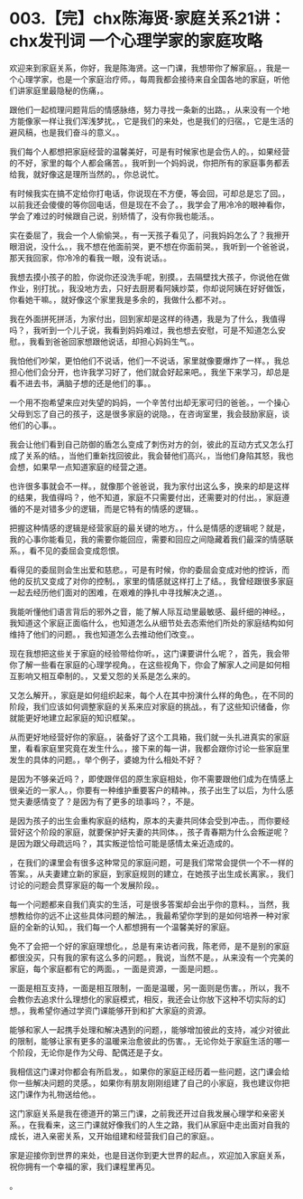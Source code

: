 # 003.【完】chx陈海贤·家庭关系21讲：chx发刊词 一个心理学家的家庭攻略 

欢迎来到家庭关系，你好，我是陈海贤。这一门课，我想带你了解家庭。，我是一个心理学家，也是一个家庭治疗师。，每周我都会接待来自全国各地的家庭，听他们讲家庭里最隐秘的伤痛，。

跟他们一起梳理问题背后的情感脉络，努力寻找一条新的出路。，从来没有一个地方能像家一样让我们浑浅梦扰。，它是我们的来处，也是我们的归宿。，它是生活的避风稿，也是我们奋斗的意义。。

我们每个人都想把家庭经营的温馨美好，可是有时候家也是会伤人的。，如果经营的不好，家里的每个人都会痛苦。，我听到一个妈妈说，你把所有的家庭事务都丢给我，就好像这是理所当然的。，你总说忙。

有时候我实在搞不定给你打电话，你说现在不方便，等会回，可却总是忘了回。，以前我还会傻傻的等你回电话，但是现在不会了。，我学会了用冷冷的眼神看你，学会了难过的时候跟自己说，别矫情了，没有你我也能活。。

实在委屈了，我会一个人偷偷哭。，有一天孩子看见了，问我妈妈怎么了？我擦开眼泪说，没什么。，我不想在他面前哭，更不想在你面前哭。，我听到一个爸爸说，那天我回家，你冷冷的看我一眼，没有说话。。

我想去摸小孩子的脸，你说你还没洗手呢，别摸。，去隔壁找大孩子，你说他在做作业，别打扰。，我没地方去，只好去厨房看阿姨炒菜，你却说阿姨在好好做饭，你看她干嘛。，就好像这个家里我是多余的，我做什么都不对。。

我在外面拼死拼活，为家付出，回到家却是这样的待遇，我是为了什么，我值得吗？，我听到一个儿子说，我看到妈妈难过，我也想去安慰，可是不知道怎么安慰。，我看到爸爸回家想跟他说话，却担心妈妈生气。。

我怕他们吵架，更怕他们不说话，他们一不说话，家里就像要爆炸了一样。，我总担心他们会分开，也许我学习好了，他们就会好起来吧。，我坐下来学习，却总是看不进去书，满脑子想的还是他们的事。。

一个用不抱希望来应对失望的妈妈，一个辛苦付出却无家可归的爸爸。，一个操心父母到忘了自己的孩子，这是很多家庭的说隐。，在咨询室里，我会鼓励家庭，谈他们的心事。。

我会让他们看到自己防御的盾怎么变成了刺伤对方的剑，彼此的互动方式又怎么打成了关系的结。，当他们重新找回彼此，我会替他们高兴。，当他们身陷其怒，我也会想，如果早一点知道家庭的经营之道。

也许很多事就会不一样。，就像那个爸爸说，我为家付出这么多，换来的却是这样的结果，我值得吗？，他不知道，家庭不只需要付出，还需要对的付出。，家庭遵循的不是对错多少的逻辑，而是它特有的情感的逻辑。。

把握这种情感的逻辑是经营家庭的最关键的地方。，什么是情感的逻辑呢？就是，我的心事你能看见，我的需要你能回应，需要和回应之间隐藏着我们最深的情感联系。，看不见的委屈会变成怨恨。

看得见的委屈则会生出爱和慈悲。，可是有时候，你的委屈会变成对他的控诉，而他的反抗又变成了对你的控制。，家里的情感就这样打上了结。，我曾经跟很多家庭一起去经历他们面对的困难，在艰难的挣扎中寻找解决之道。。

我能听懂他们语言背后的邪外之音，能了解人际互动里最敏感、最纤细的神经。，我知道这个家庭正面临什么，也知道怎么从细节处去态索他们所处的家庭结构如何维持了他们的问题。，我也知道怎么去推动他们改变。。

现在我想把这些关于家庭的经验带给你听。，这门课要讲什么呢？，首先，我会带你了解一些看在家庭的心理学视角。，在这些视角下，你会了解家人之间是如何相互影响又相互牵制的。，又爱又怨的关系是怎么来的。

又怎么解开。，家庭是如何组织起来，每个人在其中扮演什么样的角色。，在不同的阶段，我们应该如何调整家庭的关系来应对家庭的挑战。，有了这些知识储备，你就能更好地建立起家庭的知识框架。。

从而更好地经营好你的家庭。，装备好了这个工具箱，我们就一头扎进真实的家庭里，看看家庭里究竟在发生什么。，接下来的每一讲，我都会跟你讨论一些家庭里发生的具体的问题。，举个例子，婆媳为什么相处不好？

是因为不够亲近吗？，即使跟伴侣的原生家庭相处，你不需要跟他们成为在情感上很亲近的一家人。，你要有一种维护重要客户的精神。，孩子出生了以后，为什么感觉夫妻感情变了？是因为有了更多的琐事吗？，不是。

是因为孩子的出生会重构家庭的结构，原本的夫妻共同体会受到冲击。，而你要经营好这个阶段的家庭，就要保护好夫妻的共同体。，孩子青春期为什么会叛逆呢？是因为跟父母疏远吗？，其实叛逆恰恰可能是感情太亲近造成的。

，在我们的课里会有很多这种常见的家庭问题，可是我们常常会提供一个不一样的答案。，从夫妻建立新的家庭，到家庭规则的建立，在她孩子出生成长离家。，我们讨论的问题会贯穿家庭的每一个发展阶段。。

每一个问题都来自我们真实的生活，可是很多答案却会出乎你的意料。，当然，我想教给你的远不止这些具体问题的解法。，我最希望你学到的是如何培养一种对家庭的全新的认知。，我们每一个人都想拥有一个温馨美好的家庭。

免不了会把一个好的家庭理想化。，总是有来访者问我，陈老师，是不是别的家庭都很没买，只有我的家有这么多的问题。，我说，当然不是。，从来没有一个完美的家庭，每个家庭都有它的两面。，一面是资源，一面是问题。。

一面是相互支持，一面是相互限制，一面是温暖，另一面则是伤害。，所以，我不会教你去追求什么理想化的家庭模式，相反，我还会让你放下这种不切实际的幻想。，我希望你通过学资门课能够开到和扩大家庭的资源。

能够和家人一起携手处理和解决遇到的问题，，能够增加彼此的支持，减少对彼此的限制，能够让家有更多的温暖来治愈彼此的伤害。，无论你处于家庭生活的哪一个阶段，无论你是作为父母、配偶还是子女。

我相信这门课对你都会有所启发。，如果你的家庭正经历着一些问题，这门课会给你一些解决问题的灵感。，如果你有朋友刚刚组建了自己的小家庭，我也建议你把这门课作为礼物送给他。。

这门家庭关系是我在德道开的第三门课，之前我还开过自我发展心理学和亲密关系。，在我看来，这三门课就好像我们的人生之路，我们从家庭中走出面对自我的成长，进入亲密关系，又开始组建和经营我们自己的家庭。。

家是迎接你到世界的来处，也是目送你到更大世界的起点。，欢迎加入家庭关系，祝你拥有一个幸福的家，我们课程里再见。

。
